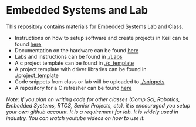 # Embedded Systems and Lab

This repository contains materials for Embedded Systems Lab and Class.

* Instructions on how to setup software and create projects in Keil can be found [here](https://github.com/drnobodyphd/LAB_SETUP)  
* Documentation on the hardware can be found [here](https://drive.google.com/open?id=0B5dyCPYc4bVjbDVFS1dXS1EyU1E)  
* Labs and instructions can be found in [./Labs](/Labs)     
* A c project template can be found in [./c_template](/c_template)    
* A project template with driver libraries can be found in [./project_template](/project_template)   
* Code snippets from class or lab will be uploaded to [./snippets](/snippets)     
* A repository for a C refresher can be found [here](https://github.com/drnobodyphd/C_basics)

*Note: If you plan on writing code for other classes (Comp Sci, Robotics, Embedded Systems, RTOS, Senior Projects, etc), it is encouraged you setup your own github account.  It is a requirement for lab.  It is widely used in industry.  You can watch youtube videos on how to use it.*
